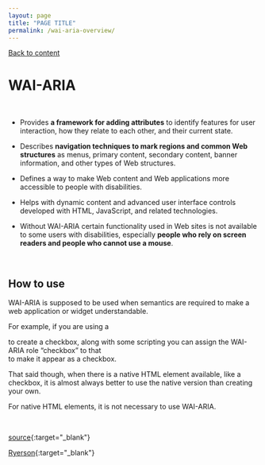 ```yaml
---
layout: page
title: "PAGE TITLE"
permalink: /wai-aria-overview/
---
```

<link rel="stylesheet" href="/assets/css/style.css?v=07f9abc06ad55cffb2433692575c223659db012e" media="screen"><link rel="stylesheet" href="/css/style.css">
<a class="back-link" href="https://shoshiko.github.io">Back to content</a>
   
<div class="inner" markdown="1">

# WAI-ARIA

&nbsp;

- Provides **a framework for adding attributes** to identify features for user interaction, how they relate to each other, and their current state. 

- Describes **navigation techniques to mark regions and common Web structures** as menus, primary content, secondary content, banner information, and other types of Web structures.

- Defines a way to make Web content and Web applications more accessible to people with disabilities. 
  
- Helps with dynamic content and advanced user interface controls developed with HTML, JavaScript, and related technologies.
  
-  Without WAI-ARIA certain functionality used in Web sites is not available to some users with disabilities, especially **people who rely on screen readers and people who cannot use a mouse**. 

&nbsp;

## How to use

WAI-ARIA is supposed to be used when semantics are required to make a web application or widget understandable. 

For example, if you are using a <div> to create a checkbox, along with some scripting you can assign the WAI-ARIA role “checkbox” to that <div> to make it appear as a checkbox.

That said though, when there is a native HTML element available, like a checkbox, it is almost always better to use the native version than creating your own. 

For native HTML elements, it is not necessary to use WAI-ARIA. 

&nbsp;

[source](https://www.w3.org/WAI/standards-guidelines/aria/){:target="_blank"}

[Ryerson](https://pressbooks.library.ryerson.ca/wafd/chapter/what-is-wai-aria/){:target="_blank"}

</div>